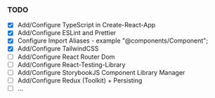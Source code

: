 ### TODO

- [x] Add/Configure TypeScript in Create-React-App
- [x] Add/Configure ESLint and Prettier
- [x] Configure Import Aliases - example "@components/Component";
- [x] Add/Configure TailwindCSS
- [ ] Add/Configure React Router Dom
- [ ] Add/Configure React-Testing-Library
- [ ] Add/Configure StorybookJS Component Library Manager
- [ ] Add/Configure Redux (Toolkit) + Persisting
- [ ] ...
